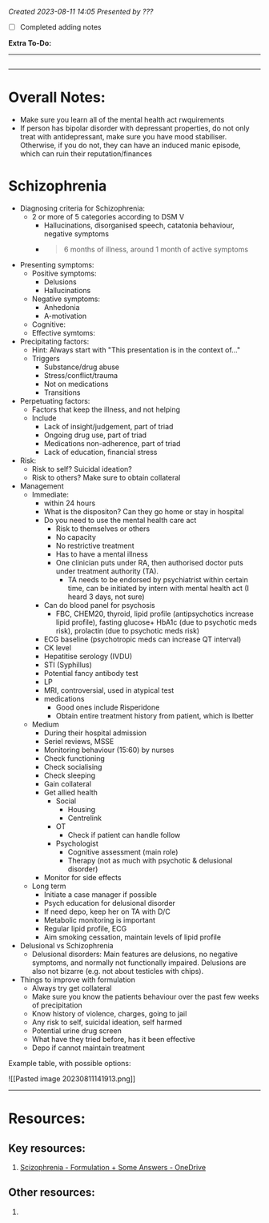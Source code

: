 *Created 2023-08-11 14:05*
*Presented by ???*
- [ ] Completed adding notes

**Extra To-Do:**

---
```toc
```
---
# Overall Notes:
- Make sure you learn all of the mental health act rwquirements
- If person has bipolar disorder with depressant properties, do not only treat with antidepressant, make sure you have mood stabiliser. Otherwise, if you do not, they can have an induced manic episode, which can ruin their reputation/finances

# Schizophrenia
- Diagnosing criteria for Schizophrenia:
	- 2 or more of 5 categories according to DSM V
		- Hallucinations, disorganised speech, catatonia behaviour, negative symptoms
		- >6 months of illness, around 1 month of active symptoms
- Presenting symptoms:
	- Positive symptoms:
		- Delusions
		- Hallucinations
	- Negative symptoms:
		- Anhedonia
		- A-motivation
	- Cognitive:
	- Effective symtoms:
- Precipitating factors:
	- Hint: Always start with "This presentation is in the context of..."
	- Triggers
		- Substance/drug abuse
		- Stress/conflict/trauma
		- Not on medications
		- Transitions
- Perpetuating factors:
	- Factors that keep the illness, and not helping
	- Include
		- Lack of insight/judgement, part of triad
		- Ongoing drug use, part of triad
		- Medications non-adherence, part of triad
		- Lack of education, financial stress
- Risk:
	- Risk to self? Suicidal ideation?
	- Risk to others? Make sure to obtain collateral
- Management
	- Immediate:
		- within 24 hours
		- What is the dispositon? Can they go home or stay in hospital
		- Do you need to use the mental health care act
			- Risk to themselves or others
			- No capacity
			- No restrictive treatment
			- Has to have a mental illness
			- One clinician puts under RA, then authorised doctor puts under treatment authority (TA).
				- TA needs to be endorsed by psychiatrist within certain time, can be initiated by intern with mental health act (I heard 3 days,  not sure)
		- Can do blood panel for psychosis
			- FBC, CHEM20, thyroid, lipid profile (antipsychotics increase lipid profile), fasting glucose+ HbA1c (due to psychotic meds risk), prolactin (due to psychotic meds risk)
		- ECG baseline (psychotropic meds can increase QT interval)
		- CK level
		- Hepatitise serology (IVDU)
		- STI (Syphillus)
		- Potential fancy antibody test
		- LP
		- MRI, controversial, used in atypical test
		- medications
			- Good ones include Risperidone
			- Obtain entire treatment history from patient, which is lbetter
	- Medium
		- During their hospital admission
		- Seriel reviews, MSSE
		- Monitoring behaviour (15:60) by nurses
		- Check functioning
		- Check socialising
		- Check sleeping
		- Gain collateral
		- Get allied health
			- Social
				- Housing
				- Centrelink
			- OT
				- Check if patient can handle follow
			- Psychologist
				- Cognitive assessment (main role)
				- Therapy (not as much with psychotic & delusional disorder)
		- Monitor for side effects
	- Long term
		- Initiate a case manager if possible
		- Psych education for delusional disorder
		- If need depo, keep her on TA with D/C
		- Metabolic monitoring is important
		- Regular lipid profile, ECG
		- Aim smoking cessation, maintain levels of lipid profile
- Delusional vs Schizophrenia
	- Delusional disorders: Main features are delusions, no negative symptoms, and normally not functionally impaired. Delusions are also not bizarre (e.g. not about testicles with chips).
- Things to improve with formulation
	- Always try get collateral
	- Make sure you know the patients behaviour over the past few weeks of precipitation
	- Know history of violence, charges, going to jail
	- Any risk to self, suicidal ideation, self harmed
	- Potential urine drug screen
	- What have they tried before, has it been effective
	- Depo if cannot maintain treatment

Example table, with possible options:

![[Pasted image 20230811141913.png]]


---

# Resources:
## Key resources:
1. [Scizophrenia - Formulation + Some Answers - OneDrive](https://1drv.ms/w/s!Avqt1VHL6LRcvLJEcr7Cf9FKDYp35A)

## Other resources:
1. 